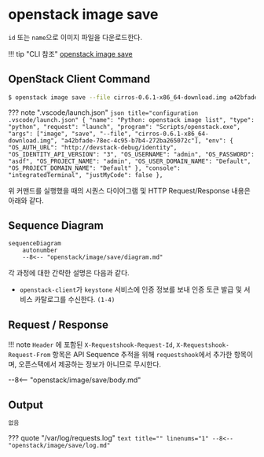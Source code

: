 # openstack image save

`id` 또는 `name`으로 이미지 파일을 다운로드한다.

!!! tip "CLI 참조"
    [openstack image save](https://docs.openstack.org/python-openstackclient/zed/cli/command-objects/image-v2.html#image-save)

## OpenStack Client Command
``` bash title="python3-openstackclient command"
$ openstack image save --file cirros-0.6.1-x86_64-download.img a42bfade-78ec-4c95-b7b4-272ba265072c
```

??? note ".vscode/launch.json"
    ``` json title="configuration .vscode/launch.json"
    {
        "name": "Python: openstack image list",
        "type": "python",
        "request": "launch",
        "program": "Scripts/openstack.exe",
        "args": ["image", "save", "--file", "cirros-0.6.1-x86_64-download.img", "a42bfade-78ec-4c95-b7b4-272ba265072c"],
        "env": {
            "OS_AUTH_URL": "http://devstack-debug/identity",
            "OS_IDENTITY_API_VERSION": "3",
            "OS_USERNAME": "admin",
            "OS_PASSWORD": "asdf",
            "OS_PROJECT_NAME": "admin",
            "OS_USER_DOMAIN_NAME": "Default",
            "OS_PROJECT_DOMAIN_NAME": "Default"
        },
        "console": "integratedTerminal",
        "justMyCode": false
    },
    ```

위 커맨드를 실행했을 때의 시퀀스 다이어그램 및 HTTP Request/Response 내용은 아래와 같다.  

## Sequence Diagram

``` mermaid
sequenceDiagram
    autonumber
    --8<-- "openstack/image/save/diagram.md"
```

각 과정에 대한 간략한 설명은 다음과 같다.   

- `openstack-client`가 `keystone` 서비스에 인증 정보를 보내 인증 토큰 발급 및 서비스 카탈로그를 수신한다. `(1-4)`

## Request / Response

!!! note
    `Header` 에 포함된 `X-Requestshook-Request-Id`, `X-Requestshook-Request-From` 항목은 API Sequence 추적을 위해 `requestshook`에서 추가한 항목이며, 오픈스택에서 제공하는 정보가 아니므로 무시한다.  

--8<-- "openstack/image/save/body.md"

## Output

``` bash title="openstack image save --file cirros-0.6.1-x86_64-download.img a42bfade-78ec-4c95-b7b4-272ba265072c"
없음
```

??? quote "/var/log/requests.log"
    ``` text title="" linenums="1"
    --8<-- "openstack/image/save/log.md"
    ```
